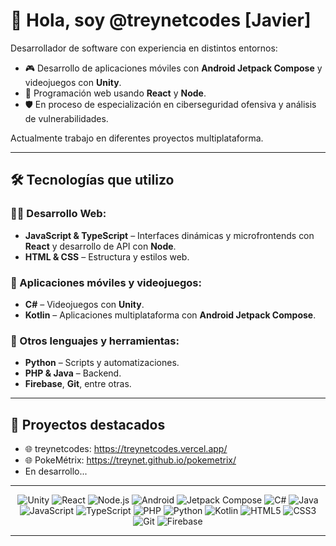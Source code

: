 # 👋 Hola, soy @treynetcodes [Javier]

Desarrollador de software con experiencia en distintos entornos:

- 🎮 Desarrollo de aplicaciones móviles con **Android Jetpack Compose** y videojuegos con **Unity**.  
- 🧩 Programación web usando **React** y **Node**.  
- 🛡️ En proceso de especialización en ciberseguridad ofensiva y análisis de vulnerabilidades.

Actualmente trabajo en diferentes proyectos multiplataforma.

---

## 🛠️ Tecnologías que utilizo

### 👨‍💻 Desarrollo Web:
- **JavaScript & TypeScript** – Interfaces dinámicas y microfrontends con **React** y desarrollo de API con **Node**.
- **HTML & CSS** – Estructura y estilos web.

### 📱 Aplicaciones móviles y videojuegos:
- **C#** – Videojuegos con **Unity**.
- **Kotlin** – Aplicaciones multiplataforma con **Android Jetpack Compose**.

### 🔄 Otros lenguajes y herramientas:
- **Python** – Scripts y automatizaciones.
- **PHP & Java** – Backend.
- **Firebase**, **Git**, entre otras.

---

## 📂 Proyectos destacados
 - 🌐 treynetcodes: https://treynetcodes.vercel.app/
 - 🌐 PokeMétrix: https://treynet.github.io/pokemetrix/
 - En desarrollo...

---

<div align="center">
  <img src="https://img.shields.io/badge/Unity-100000?style=for-the-badge&logo=unity&logoColor=white" alt="Unity"/>
  <img src="https://img.shields.io/badge/React-20232A?style=for-the-badge&logo=react&logoColor=61DAFB" alt="React"/>
  <img src="https://img.shields.io/badge/Node.js-339933?style=for-the-badge&logo=nodedotjs&logoColor=white" alt="Node.js"/>
  <img src="https://img.shields.io/badge/Android-3DDC84?style=for-the-badge&logo=android&logoColor=white" alt="Android"/>
  <img src="https://img.shields.io/badge/Jetpack%20Compose-4285F4?style=for-the-badge&logo=android&logoColor=white" alt="Jetpack Compose"/>
  <img src="https://img.shields.io/badge/C%23-239120?style=for-the-badge&logo=c-sharp&logoColor=white" alt="C#"/>
  <img src="https://img.shields.io/badge/Java-007396?style=for-the-badge&logo=java&logoColor=white" alt="Java"/>
  <img src="https://img.shields.io/badge/JavaScript-F7DF1E?style=for-the-badge&logo=javascript&logoColor=black" alt="JavaScript"/>
 <img src="https://img.shields.io/badge/TypeScript-3178C6?style=for-the-badge&logo=typescript&logoColor=white" alt="TypeScript"/>
  <img src="https://img.shields.io/badge/PHP-777BB4?style=for-the-badge&logo=php&logoColor=white" alt="PHP"/>
  <img src="https://img.shields.io/badge/Python-3776AB?style=for-the-badge&logo=python&logoColor=white" alt="Python"/>
  <img src="https://img.shields.io/badge/Kotlin-0095D5?style=for-the-badge&logo=kotlin&logoColor=white" alt="Kotlin"/>
  <img src="https://img.shields.io/badge/HTML5-E34F26?style=for-the-badge&logo=html5&logoColor=white" alt="HTML5"/>
  <img src="https://img.shields.io/badge/CSS3-1572B6?style=for-the-badge&logo=css3&logoColor=white" alt="CSS3"/>
  <img src="https://img.shields.io/badge/Git-F05032?style=for-the-badge&logo=git&logoColor=white" alt="Git"/>
  <img src="https://img.shields.io/badge/Firebase-FFCA28?style=for-the-badge&logo=firebase&logoColor=white" alt="Firebase"/>
</div>

---
